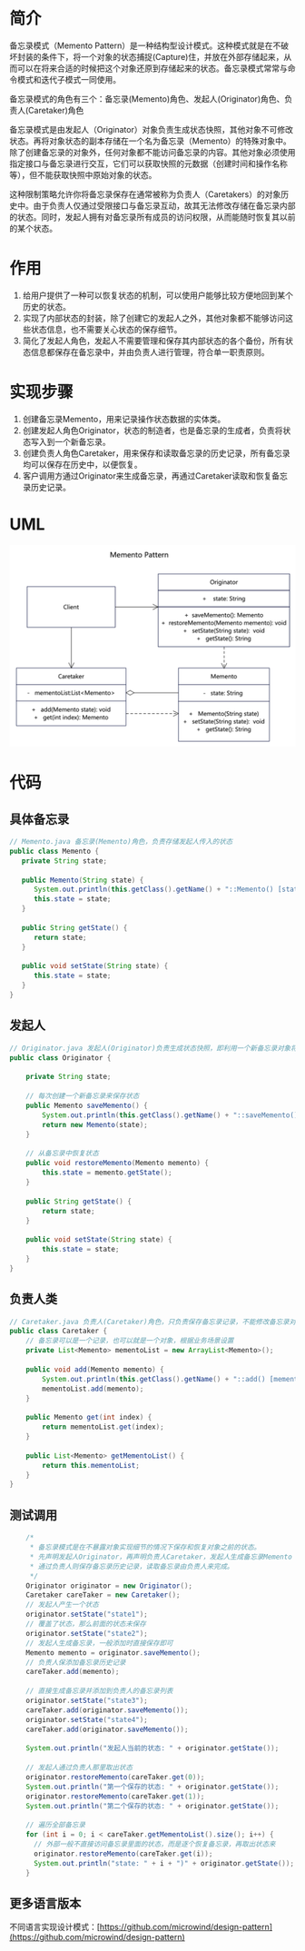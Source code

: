 # 简介
备忘录模式（Memento Pattern）是一种结构型设计模式。这种模式就是在不破坏封装的条件下，将一个对象的状态捕捉(Capture)住，并放在外部存储起来，从而可以在将来合适的时候把这个对象还原到存储起来的状态。备忘录模式常常与命令模式和迭代子模式一同使用。

备忘录模式的角色有三个：备忘录(Memento)角色、发起人(Originator)角色、负责人(Caretaker)角色

备忘录模式是由发起人（Originator）对象负责生成状态快照，其他对象不可修改状态。再将对象状态的副本存储在一个名为备忘录（Memento）的特殊对象中。除了创建备忘录的对象外，任何对象都不能访问备忘录的内容。其他对象必须使用指定接口与备忘录进行交互，它们可以获取快照的元数据（创建时间和操作名称等），但不能获取快照中原始对象的状态。

这种限制策略允许你将备忘录保存在通常被称为负责人（Caretakers）的对象历史中。由于负责人仅通过受限接口与备忘录互动，故其无法修改存储在备忘录内部的状态。同时，发起人拥有对备忘录所有成员的访问权限，从而能随时恢复其以前的某个状态。

# 作用
1. 给用户提供了一种可以恢复状态的机制，可以使用户能够比较方便地回到某个历史的状态。
2. 实现了内部状态的封装，除了创建它的发起人之外，其他对象都不能够访问这些状态信息，也不需要关心状态的保存细节。
3. 简化了发起人角色，发起人不需要管理和保存其内部状态的各个备份，所有状态信息都保存在备忘录中，并由负责人进行管理，符合单一职责原则。

# 实现步骤
1. 创建备忘录Memento，用来记录操作状态数据的实体类。
2. 创建发起人角色Originator，状态的制造者，也是备忘录的生成者，负责将状态写入到一个新备忘录。
3. 创建负责人角色Caretaker，用来保存和读取备忘录的历史记录，所有备忘录均可以保存在历史中，以便恢复。
4. 客户调用方通过Originator来生成备忘录，再通过Caretaker读取和恢复备忘录历史记录。

# UML
<img src="../docs/uml/memento-pattern.png">

# 代码

## 具体备忘录
```java
// Memento.java 备忘录(Memento)角色，负责存储发起人传入的状态
public class Memento {
   private String state;

   public Memento(String state) {
      System.out.println(this.getClass().getName() + "::Memento() [state = " + state + "]");
      this.state = state;
   }

   public String getState() {
      return state;
   }

   public void setState(String state) {
      this.state = state;
   }
}
```

## 发起人
```java
// Originator.java 发起人(Originator)负责生成状态快照，即利用一个新备忘录对象将自己的内部状态存储起来
public class Originator {

    private String state;

    // 每次创建一个新备忘录来保存状态
    public Memento saveMemento() {
        System.out.println(this.getClass().getName() + "::saveMemento() [state = " + state + "]");
        return new Memento(state);
    }

    // 从备忘录中恢复状态
    public void restoreMemento(Memento memento) {
        this.state = memento.getState();
    }

    public String getState() {
        return state;
    }

    public void setState(String state) {
        this.state = state;
    }
}
```

## 负责人类
```java
// Caretaker.java 负责人(Caretaker)角色，只负责保存备忘录记录，不能修改备忘录对象的内容
public class Caretaker {
    // 备忘录可以是一个记录，也可以就是一个对象，根据业务场景设置
    private List<Memento> mementoList = new ArrayList<Memento>();

    public void add(Memento memento) {
        System.out.println(this.getClass().getName() + "::add() [memento = " + memento.getClass().getName() + "]");
        mementoList.add(memento);
    }

    public Memento get(int index) {
        return mementoList.get(index);
    }

    public List<Memento> getMementoList() {
        return this.mementoList;
    }
}
```

## 测试调用
```java
    /*
     * 备忘录模式是在不暴露对象实现细节的情况下保存和恢复对象之前的状态。
     * 先声明发起人Originator，再声明负责人Caretaker，发起人生成备忘录Memento
     * 通过负责人则保存备忘录历史记录，读取备忘录由负责人来完成。
     */
    Originator originator = new Originator();
    Caretaker careTaker = new Caretaker();
    // 发起人产生一个状态
    originator.setState("state1");
    // 覆盖了状态，那么前面的状态未保存
    originator.setState("state2");
    // 发起人生成备忘录，一般添加时直接保存即可
    Memento memento = originator.saveMemento();
    // 负责人保添加备忘录历史记录
    careTaker.add(memento);

    // 直接生成备忘录并添加到负责人的备忘录列表
    originator.setState("state3");
    careTaker.add(originator.saveMemento());
    originator.setState("state4");
    careTaker.add(originator.saveMemento());

    System.out.println("发起人当前的状态: " + originator.getState());

    // 发起人通过负责人那里取出状态
    originator.restoreMemento(careTaker.get(0));
    System.out.println("第一个保存的状态: " + originator.getState());
    originator.restoreMemento(careTaker.get(1));
    System.out.println("第二个保存的状态: " + originator.getState());

    // 遍历全部备忘录
    for (int i = 0; i < careTaker.getMementoList().size(); i++) {
      // 外部一般不直接访问备忘录里面的状态，而是逐个恢复备忘录，再取出状态来
      originator.restoreMemento(careTaker.get(i));
      System.out.println("state: " + i + ")" + originator.getState());
    }
```
## 更多语言版本
不同语言实现设计模式：[https://github.com/microwind/design-pattern](https://github.com/microwind/design-pattern)